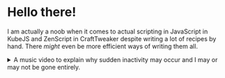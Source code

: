 # Hello there!

I am actually a noob when it comes to actual scripting in JavaScript in KubeJS and ZenScript in CraftTweaker despite writing a lot of recipes by hand. There *might* even be more efficient ways of writing them all.

<details>

<summary>A music video to explain why sudden inactivity may occur and I may or may not be gone entirely.</summary>

 ### 【Honkai: Star Rail MMD】なにやってもうまくいかない【Trailblazer/Stelle】
 
<a href="https://www.youtube.com/embed/--hc6SzDARA" target="_blank">
 <img src="http://img.youtube.com/vi/--hc6SzDARA/mqdefault.jpg" alt="Watch the video" width="560" height="315" border="10" />
</a>
 
 TL;DR - Nothing in life is going right for me right now. [ENG translation](https://www.lyrical-nonsense.com/global/lyrics/meiyo/nani-yattemo-umaku-ikanai/english/)
 
0:00
バカクソゴミクズきちゃない言葉で誰かを傷付けた 無視するつもりが真に受けタラレバほらまた傷付いた 大好きだったものちょっと嫌いになりそうな気がしてた やりもしないくせ出来もしないくせ偉そうな口きくな
 
0:04
なにやってもうまくいかない 脳内じゃ戦争だもんね突っ立ってたって
 
0:08
なにやってもうまくいかない
 
0:10
愛して愛して なにやってもうまくいかない
 
0:13
大惨事wうっせぇわ低脳聞いたことあんぞ
 
0:16
なにやってもうまくいかない なにやってもうまくいかない
 
0:19
はぁ
 
0:19
ほら見てスゴイでしょうが発端になり
 
0:23
インスパイアオマージュが飛びかうフィールドで
 
0:28
淡々とオリジナリティだかなんだか 模索していけって
 
0:33
茨でバラバラな脳内です 何歳下かもわかんないおこちゃまが
 
0:38
評価されてんだどうかしてるよな
 
0:41
ってそっちのセリフよな まぁ良いから全部聞き流して下さい
 
0:46
どうか
 
0:46
バカクソゴミクズきちゃない言葉で誰かを傷付けた 無視するつもりが真に受けタラレバほらまた傷付いた 大好きだったものちょっと嫌いになりそうな気がしてた やりもしないくせ出来もしないくせ偉そうな口きくな
 
0:50
なにやってもうまくいかない 脳内じゃ戦争だもんね突っ立ってたって
 
0:54
なにやってもうまくいかない
 
0:56
愛して愛して なにやってもうまくいかない
 
0:59
大惨事wうっせぇわ低脳聞いたことあんぞ
 
1:02
なにやってもうまくいかない なにやってもうまくいかない
 
1:05
嫌になっても戻りはしない だんだんとさ気付いてんだ同化してたって
 
1:09
ってかはなから戻れはしない
 
1:11
どうしてどうして あとちょっとで乗れやしない
 
1:14
乗客は満杯だもんねジッとしてたって
 
1:17
なにやってもうまくいかない なにやってもうまくいかない
 
1:20
はぁあ
 
1:22
そうか気付いて傷付いてスローダウン
 
1:26
あっという間に折衷案ムシャクシャはフルテンです
 
1:30
ダンスダンダンスダンスを踊れ踊れ
 
1:33
卍パーティぶっ壊してしらばっくれ尽くせ笑
 
1:37
一般ピーポー連行せえよ電光石火で
 
1:41
鉄板のネタもはや前方後円墳、は？
 
1:45
私がこれまでどれだけ努力したかしてないかに関わらないまま 汚い言葉を吐いて自分を納得させるのは簡単ですけど 適当なところで飽きたと投げ出しその実力量不足の誤魔化し うだうだ言ってるお前にゃ将来ないからどうぞ楽しみに生きなよ
 
1:49
独自の物差しあてがってんなよ今に見てろクソが ところでお前の生きがいソレなの悔い改めろよな 黙っておいたら良いのに甚だ宝の持ち腐れ 何にも成し遂げないまま三途の川でも眺めてな
 
1:52
なにやってもうまくいかない 脳内じゃ戦争だもんね突っ立ってたって
 
1:56
なにやってもうまくいかない
 
1:58
愛して愛して なにやってもうまくいかない
 
2:02
大惨事wうっせぇわ低脳聞いたことあんぞ
 
2:04
なにやってもうまくいかない なにやってもうまくいかない
 
2:08
なにやってもうまくいかない 戦々は恐々だもんねツッパってたって
 
2:12
なにやってもうまくいかない
 
2:13
愛して愛さないで なにやってもうまくいかない
 
2:17
心配してるフリしてんのもう気付いてるよ
 
2:20
なにやってもうまくいかない なにやってもうまくいかない
 
2:23
何にもやってないだけじゃない

</details>

